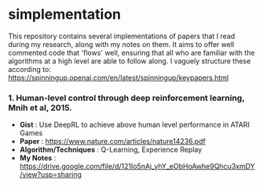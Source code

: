 # simplementation
This repository contains several implementations of papers that I read during my research, along with my notes on them. It aims to offer well commented code that 'flows' well, ensuring that all who are familiar with the algorithms at a high level are able to follow along. I vaguely structure these according to: https://spinningup.openai.com/en/latest/spinningup/keypapers.html

### 1. Human-level control through deep reinforcement learning, Mnih et al, 2015.
* **Gist** : Use DeepRL to achieve above human level performance in ATARI Games
* **Paper** : https://www.nature.com/articles/nature14236.pdf
* **Algorithm/Techniques** : Q-Learning, Experience Replay
* **My Notes** : https://drive.google.com/file/d/121Io5nAj_yhY_eObHoAwhe9Qhcu3xmDY/view?usp=sharing

